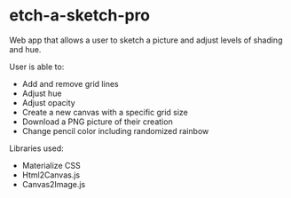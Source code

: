 # etch-a-sketch-pro
Web app that allows a user to sketch a picture and adjust levels of shading and hue.

User is able to:
  - Add and remove grid lines
  - Adjust hue
  - Adjust opacity
  - Create a new canvas with a specific grid size
  - Download a PNG picture of their creation
  - Change pencil color including randomized rainbow

Libraries used:
- Materialize CSS
- Html2Canvas.js
- Canvas2Image.js
